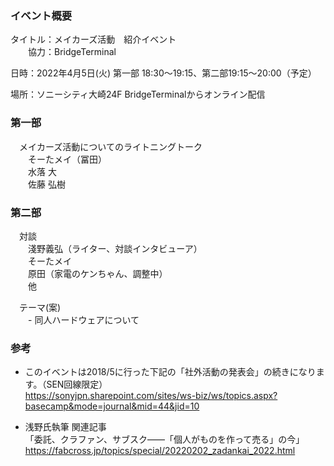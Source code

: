 ### イベント概要
タイトル：メイカーズ活動　紹介イベント  
　　協力：BridgeTerminal

日時：2022年4月5日(火) 第一部 18:30～19:15、第二部19:15～20:00（予定）

場所：ソニーシティ大崎24F BridgeTerminalからオンライン配信

### 第一部
　メイカーズ活動についてのライトニングトーク  
　　そーたメイ（冨田）  
　　水落 大  
　　佐藤 弘樹  

### 第二部
　対談  
　　淺野義弘（ライター、対談インタビューア）  
　　そーたメイ  
　　原田（家電のケンちゃん、調整中）  
　　他  

　テーマ(案)  
　　- 同人ハードウェアについて  

### 参考

- このイベントは2018/5に行った下記の「社外活動の発表会」の続きになります。（SEN回線限定）  
https://sonyjpn.sharepoint.com/sites/ws-biz/ws/topics.aspx?basecamp&mode=journal&mid=44&jid=10  

- 浅野氏執筆 関連記事  
「委託、クラファン、サブスク——「個人がものを作って売る」の今」  
https://fabcross.jp/topics/special/20220202_zadankai_2022.html  

